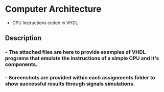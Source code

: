 # Computer Architecture
 - CPU Instructions coded in VHDL

## Description

### - The attached files are here to provide examples of VHDL programs that emulate the instructions of a simple CPU and it's components.
### - Screenshots are provided within each assignments folder to show successful results through signals simulations.
